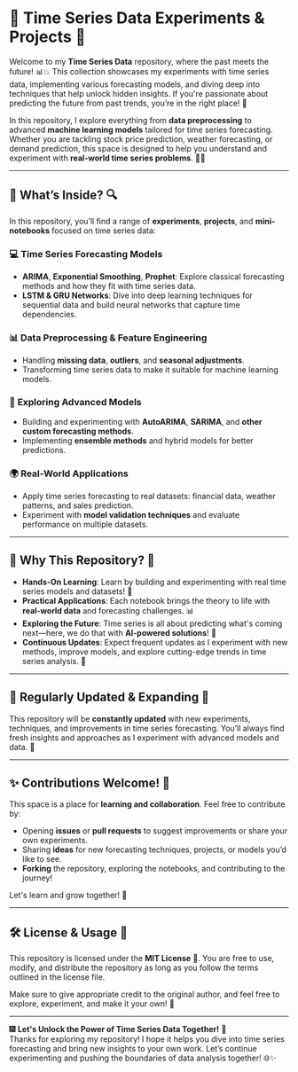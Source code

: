 # 🚀 Time Series Data Experiments & Projects 🎇

Welcome to my **Time Series Data** repository, where the past meets the future! 📊💥 This collection showcases my experiments with time series data, implementing various forecasting models, and diving deep into techniques that help unlock hidden insights. If you're passionate about predicting the future from past trends, you’re in the right place! 🔮

In this repository, I explore everything from **data preprocessing** to advanced **machine learning models** tailored for time series forecasting. Whether you are tackling stock price prediction, weather forecasting, or demand prediction, this space is designed to help you understand and experiment with **real-world time series problems**. 🚀🌟

---

## 🧠 What’s Inside? 🔍

In this repository, you’ll find a range of **experiments**, **projects**, and **mini-notebooks** focused on time series data:

### 💻 **Time Series Forecasting Models**
- **ARIMA**, **Exponential Smoothing**, **Prophet**: Explore classical forecasting methods and how they fit with time series data.
- **LSTM & GRU Networks**: Dive into deep learning techniques for sequential data and build neural networks that capture time dependencies.

### 📊 **Data Preprocessing & Feature Engineering**
- Handling **missing data**, **outliers**, and **seasonal adjustments**.
- Transforming time series data to make it suitable for machine learning models.

### 🔮 **Exploring Advanced Models**
- Building and experimenting with **AutoARIMA**, **SARIMA**, and **other custom forecasting methods**.
- Implementing **ensemble methods** and hybrid models for better predictions.

### 🌍 **Real-World Applications**
- Apply time series forecasting to real datasets: financial data, weather patterns, and sales prediction.
- Experiment with **model validation techniques** and evaluate performance on multiple datasets.

---

## 🎇 Why This Repository? 🤩

- **Hands-On Learning**: Learn by building and experimenting with real time series models and datasets! 🎉
- **Practical Applications**: Each notebook brings the theory to life with **real-world data** and forecasting challenges. 📊
- **Exploring the Future**: Time series is all about predicting what's coming next—here, we do that with **AI-powered solutions**! 🤖
- **Continuous Updates**: Expect frequent updates as I experiment with new methods, improve models, and explore cutting-edge trends in time series analysis. 🚀

---

## 📅 Regularly Updated & Expanding 🚀

This repository will be **constantly updated** with new experiments, techniques, and improvements in time series forecasting. You’ll always find fresh insights and approaches as I experiment with advanced models and data. 🌱

---

## ✨ Contributions Welcome! 🌟

This space is a place for **learning and collaboration**. Feel free to contribute by:

- Opening **issues** or **pull requests** to suggest improvements or share your own experiments.
- Sharing **ideas** for new forecasting techniques, projects, or models you’d like to see.
- **Forking** the repository, exploring the notebooks, and contributing to the journey!

Let's learn and grow together! 🌱

---

## 🛠 License & Usage 📄

This repository is licensed under the **MIT License** 🎉. You are free to use, modify, and distribute the repository as long as you follow the terms outlined in the license file. 

Make sure to give appropriate credit to the original author, and feel free to explore, experiment, and make it your own! 🌟

---

🎆 **Let's Unlock the Power of Time Series Data Together!** 🎇  
Thanks for exploring my repository! I hope it helps you dive into time series forecasting and bring new insights to your own work. Let’s continue experimenting and pushing the boundaries of data analysis together! 🌐✨
